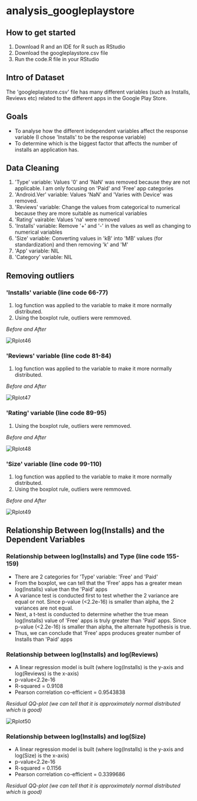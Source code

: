 # analysis_googleplaystore

## How to get started 
1. Download R and an IDE for R such as RStudio 
2. Download the googleplaystore.csv file 
3. Run the code.R file in your RStudio 

## Intro of Dataset
The 'googleplaystore.csv' file has many different variables (such as Installs, Reviews etc) related to the different apps in the Google Play Store.

## Goals 
* To analyse how the different independent variables affect the response variable (I chose 'Installs' to be the response variable)
* To determine which is the biggest factor that affects the number of installs an application has. 

## Data Cleaning 
1. 'Type' variable: Values '0' and 'NaN' was removed because they are not applicable. I am only focusing on 'Paid' and 'Free' app categories
2. 'Android.Ver' variable: Values 'NaN' and 'Varies with Device' was removed. 
3. 'Reviews' variable: Change the values from categorical to numerical because they are more suitable as numerical variables
4. 'Rating' vairable: Values 'na' were removed 
5. 'Installs' variable: Remove '+' and '-' in the values as well as changing to numerical variables 
6. 'Size' variable: Converting values in 'kB' into 'MB' values (for standardization) and then removing 'k' and 'M' 
7. 'App' variable: NIL 
8. 'Category' variable: NIL 

## Removing outliers 

### 'Installs' variable (line code 66-77)
1. log function was applied to the variable to make it more normally distributed. 
2. Using the boxplot rule, outliers were remmoved. 

*Before and After*

![Rplot46](https://user-images.githubusercontent.com/81233513/114515006-79e02380-9c6e-11eb-8b59-84dfca9d366b.png)

### 'Reviews' variable (line code 81-84) 
1. log function was applied to the variable to make it more normally distributed. 

*Before and After*

![Rplot47](https://user-images.githubusercontent.com/81233513/114515683-32a66280-9c6f-11eb-81e7-e48a3ebb751e.png)

### 'Rating' variable (line code 89-95)
1. Using the boxplot rule, outliers were remmoved. 

*Before and After*

![Rplot48](https://user-images.githubusercontent.com/81233513/114515687-33d78f80-9c6f-11eb-98ed-f3fe74dc6e8c.png)

### 'Size' variable (line code 99-110) 
1. log function was applied to the variable to make it more normally distributed. 
2. Using the boxplot rule, outliers were remmoved. 

*Before and After*

![Rplot49](https://user-images.githubusercontent.com/81233513/114515690-33d78f80-9c6f-11eb-9dc4-017f9dfdd4b7.png)

## Relationship Between log(Installs) and the Dependent Variables 

### Relationship between log(Installs) and Type (line code 155-159)
* There are 2 categories for 'Type' variable: 'Free' and 'Paid'
* From the boxplot, we can tell that the 'Free' apps has a greater mean log(Installs) value than the 'Paid' apps 
* A variance test is conducted first to test whether the 2 variance are equal or not. Since p-value (<2.2e-16) is smaller than alpha, the 2 variances are not equal. 
* Next, a t-test is conducted to determine whether the true mean log(Installs) value of 'Free' apps is truly greater than 'Paid' apps. Since p-value (<2.2e-16) is smaller than alpha, the alternate hypothesis is true. 
* Thus, we can conclude that 'Free' apps produces greater number of Installs than 'Paid' apps 

### Relationship between log(Installs) and log(Reviews) 
* A linear regression model is built (where log(Installs) is the y-axis and log(Reviews) is the x-axis) 
* p-value<2.2e-16
* R-squared = 0.9108
* Pearson correlation co-efficient = 0.9543838

*Residual QQ-plot (we can tell that it is approximately normal distributed which is good)*

![Rplot50](https://user-images.githubusercontent.com/81233513/114528779-e281cd00-9c7b-11eb-89d2-e2ec44865951.png)

### Relationship between log(Installs) and log(Size) 
* A linear regression model is built (where log(Installs) is the y-axis and log(Size) is the x-axis) 
* p-value<2.2e-16
* R-squared = 0.1156 
* Pearson correlation co-efficient = 0.3399686

*Residual QQ-plot (we can tell that it is approximately normal distributed which is good)*




